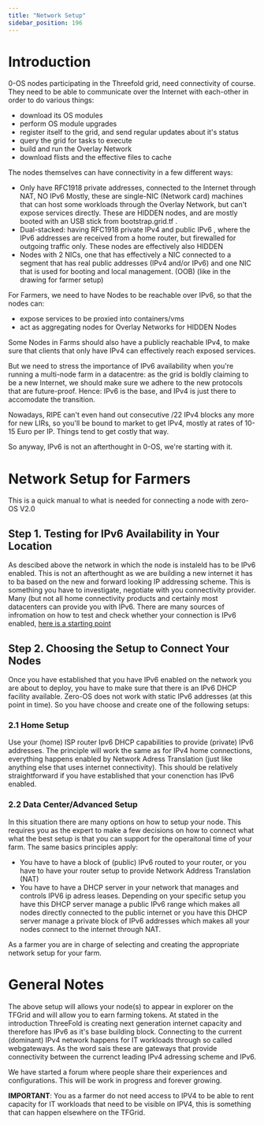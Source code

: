 ```yaml
---
title: "Network Setup"
sidebar_position: 196
---
```




# Introduction

0-OS nodes participating in the Threefold grid, need connectivity of course. They need to be able to communicate over 
the Internet with each-other in order to do various things:

- download its OS modules
- perform OS module upgrades
- register itself to the grid, and send regular updates about it's status
- query the grid for tasks to execute
- build and run the Overlay Network
- download flists and the effective files to cache

The nodes themselves can have connectivity in a few different ways:

- Only have RFC1918 private addresses, connected to the Internet through NAT, NO IPv6
  Mostly, these are single-NIC (Network card) machines that can host some workloads through the Overlay Network, but 
  can't expose services directly. These are HIDDEN nodes, and are mostly booted with an USB stick from 
  bootstrap.grid.tf .
- Dual-stacked: having RFC1918 private IPv4 and public IPv6 , where the IPv6 addresses are received from a home router, 
but firewalled for outgoing traffic only. These nodes are effectively also HIDDEN
- Nodes with 2 NICs, one that has effectively a NIC connected to a segment that has real public 
addresses (IPv4 and/or IPv6) and one NIC that is used for booting and local 
management. (OOB) (like in the drawing for farmer setup)

For Farmers, we need to have Nodes to be reachable over IPv6, so that the nodes can:

- expose services to be proxied into containers/vms
- act as aggregating nodes for Overlay Networks for HIDDEN Nodes

Some Nodes in Farms should also have a publicly reachable IPv4, to make sure that clients that only have IPv4 can 
effectively reach exposed services.

But we need to stress the importance of IPv6 availability when you're running a multi-node farm in a datacentre: as the 
grid is boldly claiming to be a new Internet, we should make sure we adhere to the new protocols that are future-proof. 
Hence: IPv6 is the base, and IPv4 is just there to accomodate the transition.

Nowadays, RIPE can't even hand out consecutive /22 IPv4 blocks any more for new LIRs, so you'll be bound to market to 
get IPv4, mostly at rates of 10-15 Euro per IP. Things tend to get costly that way.

So anyway, IPv6 is not an afterthought in 0-OS, we're starting with it.

# Network Setup for Farmers

This is a quick manual to what is needed for connecting a node with zero-OS V2.0

## Step 1. Testing for IPv6 Availability in Your Location 
As descibed above the network in which the node is instaleld has to be IPv6 enabled.  This is not an afterthought as we are building a new internet it has to ba based on the new and forward looking IP addressing scheme.  This is something you have to investigate, negotiate with you connectivity provider.  Many (but not all home connectivity products and certainly most datacenters can provide you with IPv6.  There are many sources of infromation on how to test and check whether your connection is IPv6 enabled, [here is a starting point](http://www.ipv6enabled.org/ipv6_enabled/ipv6_enable.php)

## Step 2. Choosing the Setup to Connect Your Nodes

Once you have established that you have IPv6 enabled on the network you are about to deploy, you have to make sure that there is an IPv6 DHCP facility available.  Zero-OS does not work with static IPv6 addresses (at this point in time).  So you have choose and create one of the following setups:

### 2.1 Home Setup

Use your (home) ISP router Ipv6 DHCP capabilities to provide (private) IPv6 addresses.  The principle will work the same as for IPv4 home connections, everything happens enabled by Network Adress Translation (just like anything else that uses internet connectivity).  This should be relatively straightforward if you have established that your conenction has IPv6 enabled.

### 2.2 Data Center/Advanced Setup

In this situation there are many options on how to setup your node.  This requires you as the expert to make a few decisions on how to connect what what the best setup is that you can support for the operaitonal time of your farm.  The same basics principles apply:
  - You have to have a block of (public) IPv6 routed to your router, or you have to have your router setup to provide Network Address Translation (NAT)
  - You have to have a DHCP server in your network that manages and controls IPV6 ip adress leases.  Depending on your specific setup you have this DHCP server manage a public IPv6 range which makes all nodes directly connected to the public internet or you have this DHCP server manage a private block of IPv6 addresses which makes all your nodes connect to the internet through NAT.  

As a farmer you are in charge of selecting and creating the appropriate network setup for your farm.  

# General Notes

The above setup will allows your node(s) to appear in explorer on the TFGrid and will allow you to earn farming tokens.  At stated in the introduction ThreeFold is creating next generation internet capacity and therefore has IPv6 as it's base building block.  Connecting to the current (dominant) IPv4 network happens for IT workloads through so called webgateways.  As the word sais these are gateways that provide connectivity between the currenct leading IPv4 adressing scheme and IPv6. 

We have started a forum where people share their experiences and configurations.  This will be work in progress and forever growing.

**IMPORTANT**:  You as a farmer do  not need access to IPV4 to be able to rent capacity for IT workloads that need to be visible on IPV4, this is something that can happen elsewhere on the TFGrid.
 
